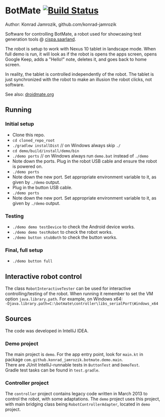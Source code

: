# BotMate [![Build Status](https://travis-ci.org/konrad-jamrozik/botmate.svg?branch=master)](https://travis-ci.org/konrad-jamrozik/botmate)

Author: Konrad Jamrozik, github.com/konrad-jamrozik

Software for controlling BotMate, a robot used for showcasing test generation tools @ [cispa.saarland](https://cispa.saarland/).

The robot is setup to work with Nexus 10 tablet in landscape mode. When full demo is run, it will look as
if the robot is opens the apps screen, opens Google Keep, adds a "Hello!" note, deletes it, and goes back to home screen.

In reality, the tablet is controlled independently of the robot. The tablet is just synchronized with the robot to make an 
illusion the robot clicks, not software.

See also: [droidmate.org](https://www.droidmate.org/)

## Running

### Initial setup

* Clone this repo.
* `cd cloned_repo_root`
* `./gradlew installDist` // on Windows always skip `./`
* `cd demo/build/install/demo/bin`
* `./demo ports` // on Windows always run `demo.bat` instead of `./demo`
* Note down the ports. Plug in the robot USB cable and ensure the robot is powered on.
* `./demo ports`
* Note down the new port. Set appropriate environment variable to it, as given by `./demo` output.
* Plug in the button USB cable.
* `./demo ports`
* Note down the new port. Set appropriate environment variable to it, as given by `./demo` output.

### Testing
* `./demo demo testDevice` to check the Android device works.
* `./demo demo testRobot` to check the robot works.
* `./demo button stubBoth` to check the button works.

### Final, full setup
* `./demo button full`

## Interactive robot control

The class `RobotInteractiveTester` can be used for interactive controlling/testing 
of the robot. When running it remember to set the VM option `java.library.path`. For example, on Windows x64:  
`-Djava.library.path=C:\botmate\controller\libs_serialPort\Windows_x64`

## Sources

The code was developed in IntelliJ IDEA. 

### Demo project
The main project is `demo`. For the app entry point, look for `main.kt` in package 
`com.github.konrad_jamrozik.botmate.demo.main`.  
There are JUnit IntelliJ-runnable tests in `ButtonTest` and `DemoTest`.   
Gradle test tasks can be found in `test.gradle`.

### Controller project
The `controller` project contains legacy code written in March 2013 to control the robot, with some adaptations. The `demo` 
project uses this project, with main bridging class being `RobotControllerAdapter`, located in `demo` project.
